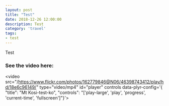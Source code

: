 ```yaml
---
layout: post
title: "Test"
date: 2018-12-26 12:00:00
description: Test
category: 'travel'
tags:
- test
---
```


Test

### See the video here:

<video src="/https://www.flickr.com/photos/162779846@N06/46398743412/play/hd/18e6c96149/" type="video/mp4" id="player" controls data-plyr-config='{ "title": "Mt Kosi-test-ko", "controls": "['play-large', 'play', 'progress', 'current-time', 'fullscreen']"}'></video>
